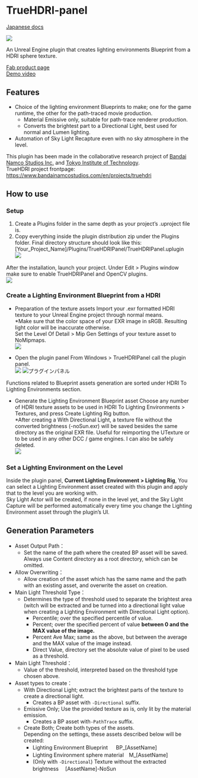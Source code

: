 # TrueHDRI-panel
[Japanese docs](./README.md)

[![](./docs_attachments/TrueHDRI_Main_1.png)](https://www.fab.com/listings/b65cba4d-e038-4d8a-96fc-73fde41f039e)

An Unreal Engine plugin that creates lighting environments Blueprint from a HDRI sphere texture.

[Fab product page](https://www.fab.com/listings/b65cba4d-e038-4d8a-96fc-73fde41f039e)  
[Demo video](https://www.youtube.com/watch?v=yO2-Liwf6u4)

## Features
- Choice of the lighting environment Blueprints to make; one for the game runtime, the other for the path-traced movie production.
  - Material Emissive only, suitable for path-trace renderer production.
  - Converts the brightest part to a Directional Light, best used for normal and Lumen lighting.
- Automation of Sky Light Recapture even with no sky atmosphere in the level.

This plugin has been made in the collaborative research project of [Bandai Namco Studios Inc.](https://www.bandainamcostudios.com/) and [Tokyo Institute of Technology](https://www.teu.ac.jp/).  
TrueHDRI project frontpage: https://www.bandainamcostudios.com/en/projects/truehdri


## How to use

### Setup
1. Create a Plugins folder in the same depth as your project’s .uproject file is.
2. Copy everything inside the plugin distribution zip under the Plugins folder. Final directory structure should look like this:
[Your_Project_Name]/Plugins/TrueHDRIPanel/TrueHDRIPanel.uplugin  
![](./docs_attachments/installation_1.png)

After the installation, launch your project. Under Edit > Plugins window make sure to enable TrueHDRIPanel and OpenCV plugins.  
![](./docs_attachments/installation_2.png)

### Create a Lighting Environment Blueprint from a HDRI
- Preparation of the texture assets
Import your .exr formatted HDRI texture to your Unreal Engine project through normal means.  
\*Make sure that the color space of your EXR image in sRGB. Resulting light color will be inaccurate otherwise.  
Set the Level Of Detail > Mip Gen Settings of your texture asset to NoMipmaps.  
![](./docs_attachments/usage_3.png)

- Open the plugin panel
From Windows > TrueHDRIPanel call the plugin panel.  
![](./docs_attachments/usage_1.png)
![プラグインパネル](./docs_attachments/usage_2.png)

Functions related to Blueprint assets generation are sorted under HDRI To Lighting Environments section.

- Generate the Lighting Environment Blueprint asset
Choose any number of HDRI texture assets to be used in
HDRI To Lighting Environments > Textures, and press Create Lighting Rig button.  
\*After creating a With Directional Light, a texture file without the converted brightness (-noSun.exr) will be saved besides the same directory as the original EXR file. Useful for reimporting the UTexture or to be used in any other DCC / game engines. I can also be safely deleted.  
![](./docs_attachments/usage_4.png)

### Set a Lighting Environment on the Level
Inside the plugin panel, **Current Lighting Environment > Lighting Rig**, You can select a Lighting Environment asset created with this plugin and apply that to the level you are working with.  
Sky Light Actor will be created, if none in the level yet, and the Sky Light Capture will be performed automatically every time you change the Lighting Environment asset through the plugin’s UI.


## Generation Parameters
- Asset Output Path：
  - Set the name of the path where the created BP asset will be saved. Always use Content directory as a root directory, which can be omitted.
- Allow Overwriting：
  - Allow creation of the asset which has the same name and the path with an existing asset, and overwrite the asset on creation.
- Main Light Threshold Type：
  - Determines the type of threshold used to separate the brightest area (witch will be extracted and be turned into a directional light value when creating a Lighting Environment with Directional Light option).
    - Percentile; over the specified percentile of value.
    - Percent; over the specified percent of value **between 0 and the MAX value of the image.**
    - Percent Ave Max; same as the above, but between the average and the MAX value of the image instead.
    - Direct Value, directory set the absolute value of pixel to be used as a threshold.
- Main Light Threshold：
  - Value of the threshold, interpreted based on the threshold type chosen above.
- Asset types to create：
  - With Directional Light; extract the brightest parts of the texture to create a directional light.
    - Creates a BP asset with `-Directional` suffix.
  - Emissive Only; Use the provided texture as is, only lit by the material emission.
    - Creates a BP asset with`-PathTrace` suffix.
  - Create Both; Create both types of the assets.  
Depending on the settings, these assets described below will be created:
    - Lighting Environment Blueprint     　     BP_[AssetName]
    - Lighting Environment sphere material　M_[AssetName]
    - (Only with `-Directional`) Texture without the extracted brightness　 [AssetName]-NoSun
